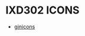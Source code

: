 IXD302 ICONS
======================================

- [ginicons](https://github.com/elliethompson/ginicons/index.html)
